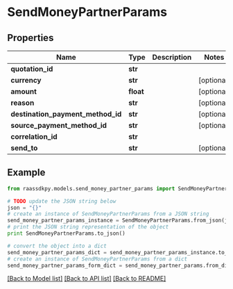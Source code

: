 # SendMoneyPartnerParams


## Properties
Name | Type | Description | Notes
------------ | ------------- | ------------- | -------------
**quotation_id** | **str** |  | 
**currency** | **str** |  | [optional] 
**amount** | **float** |  | [optional] 
**reason** | **str** |  | [optional] 
**destination_payment_method_id** | **str** |  | [optional] 
**source_payment_method_id** | **str** |  | [optional] 
**correlation_id** | **str** |  | 
**send_to** | **str** |  | [optional] 

## Example

```python
from raassdkpy.models.send_money_partner_params import SendMoneyPartnerParams

# TODO update the JSON string below
json = "{}"
# create an instance of SendMoneyPartnerParams from a JSON string
send_money_partner_params_instance = SendMoneyPartnerParams.from_json(json)
# print the JSON string representation of the object
print SendMoneyPartnerParams.to_json()

# convert the object into a dict
send_money_partner_params_dict = send_money_partner_params_instance.to_dict()
# create an instance of SendMoneyPartnerParams from a dict
send_money_partner_params_form_dict = send_money_partner_params.from_dict(send_money_partner_params_dict)
```
[[Back to Model list]](../README.md#documentation-for-models) [[Back to API list]](../README.md#documentation-for-api-endpoints) [[Back to README]](../README.md)


